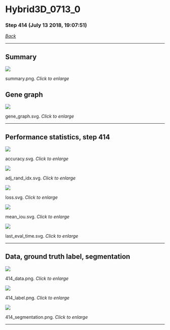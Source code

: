 # Hybrid3D_0713_0

### Step 414 (July 13 2018, 19:07:51)

[_Back_](..)

---

## Summary

<div class="images"><a href="media/summary.png"><img  src="media/summary.png" align="center"></a><p>summary.png. <i>Click to enlarge</i></p></div>

## Gene graph

<div class="images"><a href="media/gene_graph.svg"><img  src="media/gene_graph.svg" align="center"></a><p>gene_graph.svg. <i>Click to enlarge</i></p></div>

---

## Performance statistics, step 414

<div class="images"><a href="media/accuracy.svg"><img class="mini" src="media/accuracy.svg" align="center"></a><p>accuracy.svg. <i>Click to enlarge</i></p></div>
<div class="images"><a href="media/adj_rand_idx.svg"><img class="mini" src="media/adj_rand_idx.svg" align="center"></a><p>adj_rand_idx.svg. <i>Click to enlarge</i></p></div>
<div class="images"><a href="media/loss.svg"><img class="mini" src="media/loss.svg" align="center"></a><p>loss.svg. <i>Click to enlarge</i></p></div>
<div class="images"><a href="media/mean_iou.svg"><img class="mini" src="media/mean_iou.svg" align="center"></a><p>mean_iou.svg. <i>Click to enlarge</i></p></div>
<div class="images"><a href="media/last_eval_time.svg"><img class="mini" src="media/last_eval_time.svg" align="center"></a><p>last_eval_time.svg. <i>Click to enlarge</i></p></div>

---

## Data, ground truth label, segmentation

<div class="images"><a href="media/414_data.png"><img class="mini" src="media/414_data.png" align="center"></a><p>414_data.png. <i>Click to enlarge</i></p></div>
<div class="images"><a href="media/414_label.png"><img class="mini" src="media/414_label.png" align="center"></a><p>414_label.png. <i>Click to enlarge</i></p></div>
<div class="images"><a href="media/414_segmentation.png"><img class="mini" src="media/414_segmentation.png" align="center"></a><p>414_segmentation.png. <i>Click to enlarge</i></p></div>

---


